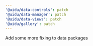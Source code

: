```yaml
---
'@uidu/data-controls': patch
'@uidu/data-manager': patch
'@uidu/data-views': patch
'@uidu/gallery': patch
---
```


Add some more fixing to data packages

